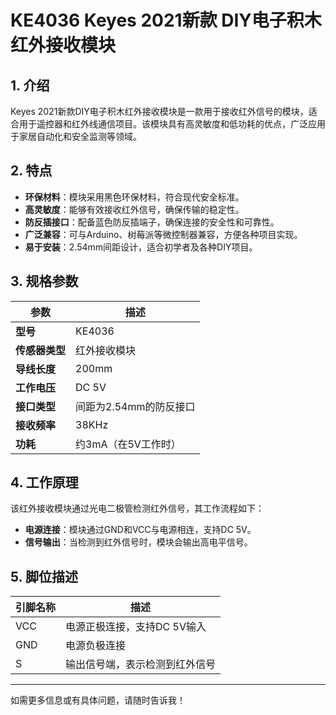
# KE4036 Keyes 2021新款 DIY电子积木 红外接收模块

## 1. 介绍

Keyes 2021新款DIY电子积木红外接收模块是一款用于接收红外信号的模块，适合用于遥控器和红外线通信项目。该模块具有高灵敏度和低功耗的优点，广泛应用于家居自动化和安全监测等领域。

## 2. 特点

- **环保材料**：模块采用黑色环保材料，符合现代安全标准。
- **高灵敏度**：能够有效接收红外信号，确保传输的稳定性。
- **防反插接口**：配备蓝色防反插端子，确保连接的安全性和可靠性。
- **广泛兼容**：可与Arduino、树莓派等微控制器兼容，方便各种项目实现。
- **易于安装**：2.54mm间距设计，适合初学者及各种DIY项目。

## 3. 规格参数

| 参数          | 描述                     |
|---------------|-------------------------|
| **型号**      | KE4036                  |
| **传感器类型**| 红外接收模块            |
| **导线长度**  | 200mm                   |
| **工作电压**  | DC 5V                   |
| **接口类型**  | 间距为2.54mm的防反接口   |
| **接收频率**  | 38KHz                   |
| **功耗**      | 约3mA（在5V工作时）      |

## 4. 工作原理

该红外接收模块通过光电二极管检测红外信号，其工作流程如下：

- **电源连接**：模块通过GND和VCC与电源相连，支持DC 5V。
- **信号输出**：当检测到红外信号时，模块会输出高电平信号。

## 5. 脚位描述

| 引脚名称 | 描述                             |
|----------|----------------------------------|
| VCC      | 电源正极连接，支持DC 5V输入    |
| GND      | 电源负极连接                     |
| S        | 输出信号端，表示检测到红外信号 |

---

如需更多信息或有具体问题，请随时告诉我！
